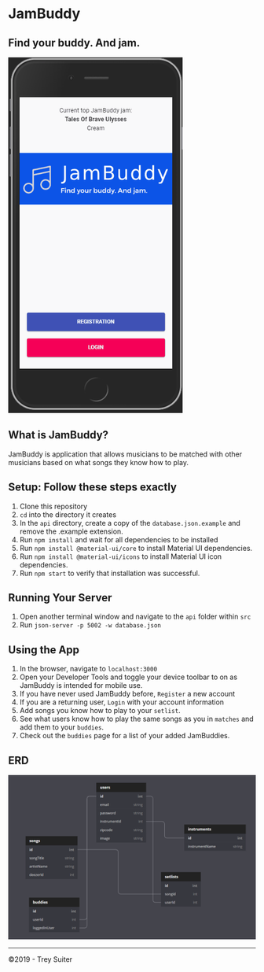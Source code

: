 # JamBuddy 
## Find your buddy. And jam.

![jam buddy demo](./JamBuddyDemo.gif)

## What is JamBuddy?

JamBuddy is application that allows musicians to be matched with other musicians based on what songs they know how to play.

## Setup: Follow these steps exactly

1. Clone this repository
1. `cd` into the directory it creates
1. In the `api` directory, create a copy of the `database.json.example` and remove the .example extension.
1. Run `npm install` and wait for all dependencies to be installed
1. Run `npm install @material-ui/core` to install Material UI dependencies.
1. Run `npm install @material-ui/icons` to install Material UI icon dependencies.
1. Run `npm start` to verify that installation was successful.

## Running Your Server

1. Open another terminal window and navigate to the `api` folder within `src`
1. Run `json-server -p 5002 -w database.json`

## Using the App

1. In the browser, navigate to `localhost:3000`
1. Open your Developer Tools and toggle your device toolbar to on as JamBuddy is intended for mobile use.
1. If you have never used JamBuddy before, `Register` a new account
1. If you are a returning user, `Login` with your account information
1. Add songs you know how to play to your `setlist`. 
1. See what users know how to play the same songs as you in `matches` and add them to your `buddies`.
1. Check out the `buddies` page for a list of your added JamBuddies.


## ERD
![jam buddy features](./JamBuddyERD.png)

---
&copy;2019 - Trey Suiter